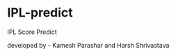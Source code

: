 # IPL-predict
IPL Score Predict

developed by - Kamesh Parashar and
               Harsh Shrivastava
